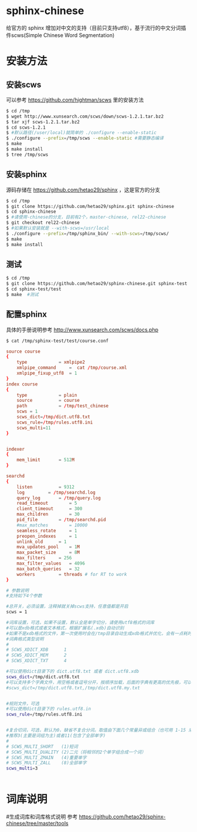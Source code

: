 # sphinx-chinese
给官方的 sphinx 增加对中文的支持（目前只支持utf8），基于流行的中文分词插件scws(Simple Chinese Word Segmentation)

# 安装方法
## 安装scws 
可以参考 https://github.com/hightman/scws 里的安装方法
```bash
$ cd /tmp
$ wget http://www.xunsearch.com/scws/down/scws-1.2.1.tar.bz2 
$ tar xjf scws-1.2.1.tar.bz2 
$ cd scws-1.2.1
$ #默认路径(/user/local)就简单的 ./configure --enable-static
$ ./configure --prefix=/tmp/scws --enable-static #需要静态编译
$ make 
$ make install
$ tree /tmp/scws
```
## 安装sphinx
源码存储在 https://github.com/hetao29/sphinx ，这是官方的分支
```bash
$ cd /tmp
$ git clone https://github.com/hetao29/sphinx.git sphinx-chinese
$ cd sphinx-chinese
$ #请使用-chinese的分支，目前有2个，master-chinese, rel22-chinese
$ git checkout rel22-chinese 
$ #如果默认安装就是 --with-scws=/usr/local
$ ./configure --prefix=/tmp/sphinx_bin/ --with-scws=/tmp/scws/ 
$ make 
$ make install
```

## 测试
```bash
$ cd /tmp
$ git clone https://github.com/hetao29/sphinx-chinese.git sphinx-test
$ cd sphinx-test/test
$ make  #测试
```

## 配置sphinx
具体的手册说明参考 http://www.xunsearch.com/scws/docs.php 
```bash
$ cat /tmp/sphinx-test/test/course.conf
```
```conf
source course
{
	type			= xmlpipe2
	xmlpipe_command		=  cat /tmp/course.xml
	xmlpipe_fixup_utf8	= 1
}
index course
{
	type			= plain
	source			= course
	path			= /tmp/test_chinese
	scws = 1
	scws_dict=/tmp/dict.utf8.txt
	scws_rule=/tmp/rules.utf8.ini
	scws_multi=11
}


indexer
{
	mem_limit		= 512M
}

searchd
{
	listen			= 9312
	log			= /tmp/searchd.log
	query_log		= /tmp/query.log
	read_timeout		= 5
	client_timeout		= 300
	max_children		= 30
	pid_file		= /tmp/searchd.pid
	#max_matches		= 10000
	seamless_rotate		= 1
	preopen_indexes		= 1
	unlink_old		= 1
	mva_updates_pool	= 1M
	max_packet_size		= 8M
	max_filters		= 256
	max_filter_values	= 4096
	max_batch_queries	= 32
	workers			= threads # for RT to work
}
```
```sh
# 参数说明
#支持如下4个参数

#总开关，必须设置，注释掉就关掉scws支持，任意值都是开启
scws = 1 

#词库设置，可选，如果不设置，默认全是单字切分，请使用utf8格式的词库
#可以是xdb格式或者文本格式，根据扩展名(.xdb)自动识别
#如果不是xdb格式的文件，第一次使用时会在/tmp目录自动生成xdb格式并优化，会有一点耗时，后面就不会了
#词典格式类型说明
#
# SCWS_XDICT_XDB      1
# SCWS_XDICT_MEM      2
# SCWS_XDICT_TXT      4

#可以使用dict目录下的 dict.utf8.txt 或者 dict.utf8.xdb
scws_dict=/tmp/dict.utf8.txt
#可以支持多个字典文件，用空格或者逗号分开，按顺序加载，后面的字典有更高的优先极，可以把自定义字典文件放在后面，比如
#scws_dict=/tmp/dict.utf8.txt,/tmp/dict.utf8.my.txt


#规则文件，可选
#可以使用dict目录下的 rules.utf8.in
scws_rule=/tmp/rules.utf8.ini


#复合切词，可选，默认为0，缺省不复合分词。取值由下面几个常量异或组合（也可用 1-15 来表示，就是数字相加，比如3就表示1+2）：
#推荐3(主要是词组为主)或者11(包含了全部单字)
#
# SCWS_MULTI_SHORT   (1)短词
# SCWS_MULTI_DUALITY (2)二元（将相邻的2个单字组合成一个词）
# SCWS_MULTI_ZMAIN   (4)重要单字
# SCWS_MULTI_ZALL    (8)全部单字
scws_multi=3
    
```
# 词库说明
#生成词库和词库格式说明
参考 https://github.com/hetao29/sphinx-chinese/tree/master/tools
